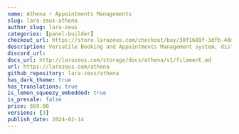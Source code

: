 ```yaml
---
name: Athena ⚡️ Appointments Managements
slug: lara-zeus-athena
author_slug: lara-zeus
categories: [panel-builder]
checkout_url: https://store.larazeus.com/checkout/buy/30f1689f-3dfb-40d0-aa7a-ee210b01c066?embed=1&media=0&logo=0&desc=0
description: Versatile Booking and Appointments Management system, distinguished by its high level of customization.
discord_url:
docs_url: http://larazeus.com/storage/docs/athena/v1/filament.md
url: https://larazeus.com/athena
github_repository: lara-zeus/athena
has_dark_theme: true
has_translations: true
is_lemon_squeezy_embedded: true
is_presale: false
price: $69.00
versions: [3]
publish_date: 2024-02-14
---
```

